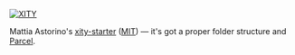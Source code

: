 [![XITY](/images/licences-xity.png)](https://github.com/equinusocio/xity-starter)

Mattia&nbsp;Astorino's [xity-starter](https://github.com/equinusocio/xity-starter) ([MIT](https://github.com/equinusocio/xity-starter)) — it's&nbsp;got a proper folder structure and [Parcel](https://parceljs.org/).
